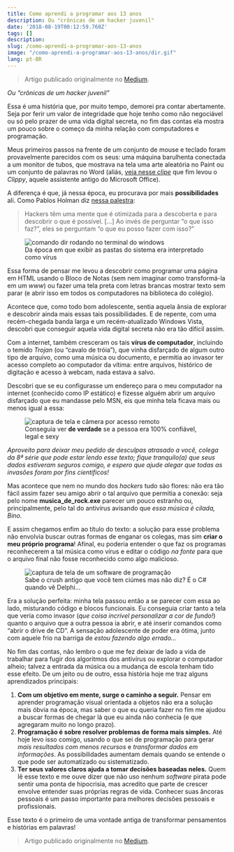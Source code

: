 ```yaml
---
title: Como aprendi a programar aos 13 anos
description: Ou "crônicas de um hacker juvenil"
date: '2018-08-19T00:12:59.760Z'
tags: []
description:
slug: /como-aprendi-a-programar-aos-13-anos
image: "/como-aprendi-a-programar-aos-13-anos/dir.gif"
lang: pt-BR
---
```


> Artigo publicado originalmente no [Medium](https://medium.com/@felippecaso/como-aprendi-a-programar-aos-13-anos-29b2199d9f26).

_Ou “crônicas de um hacker juvenil”_

Essa é uma história que, por muito tempo, demorei pra contar abertamente. Seja por ferir um valor de integridade que hoje tenho como não negociável ou só pelo prazer de uma vida digital secreta, no fim das contas ela mostra um pouco sobre o começo da minha relação com computadores e programação.

Meus primeiros passos na frente de um conjunto de mouse e teclado foram provavelmente parecidos com os seus: uma máquina barulhenta conectada a um monitor de tubos, que mostrava na tela uma arte aleatória no Paint ou um conjunto de palavras no Word (aliás, [veja nesse _clipe_](https://www.youtube.com/watch?v=b4taIpALfAo) que fim levou o _Clippy_, aquele assistente antigo do Microsoft Office).

A diferença é que, já nessa época, eu procurava por mais **possibilidades** ali. Como Pablos Holman diz [nessa palestra](https://www.youtube.com/watch?v=hqKafI7Amd8):

> Hackers têm uma mente que é otimizada para a descoberta e para descobrir o que é possível. \[…\] Ao invés de perguntar “o que isso faz?”, eles se perguntam “o que eu posso fazer com isso?”

<figure>
<img src="/como-aprendi-a-programar-aos-13-anos/dir.gif" alt="comando dir rodando no terminal do windows">
<figcaption>Da época em que exibir as pastas do sistema era interpretado como vírus</figcaption>
</figure>

Essa forma de pensar me levou a descobrir como programar uma página em HTML usando o Bloco de Notas (sem nem imaginar como transformá-la em um _www_) ou fazer uma tela preta com letras brancas mostrar texto sem parar (e abrir isso em todos os computadores na biblioteca do colégio).

Acontece que, como todo bom adolescente, sentia aquela ânsia de explorar e descobrir ainda mais essas tais possibilidades. E de repente, com uma recém-chegada banda larga e um recém-atualizado Windows Vista, descobri que conseguir aquela vida digital secreta não era tão difícil assim.

Com a internet, também cresceram os tais **vírus de computador**, incluindo o temido _Trojan_ (ou “cavalo de tróia”), que vinha disfarçado de algum outro tipo de arquivo, como uma música ou documento, e permitia ao invasor ter acesso completo ao computador da vítima: entre arquivos, histórico de digitação e acesso à webcam, nada estava a salvo.

Descobri que se eu configurasse um endereço para o meu computador na internet (conhecido como IP estático) e fizesse alguém abrir um arquivo disfarçado que eu mandasse pelo MSN, eis que minha tela ficava mais ou menos igual a essa:

<figure>
<img src="/como-aprendi-a-programar-aos-13-anos/bifrost.jpeg" alt="captura de tela e câmera por acesso remoto">
<figcaption>Conseguia ver <b>de verdade</b> se a pessoa era 100% confiável, legal e sexy</figcaption>
</figure>

_Aproveito para deixar meu pedido de desculpas atrasado a você, colega da 8ª série que pode estar lendo esse texto; fique tranquilo(a) que seus dados estiveram seguros comigo, e espero que ajude alegar que todas as invasões foram por fins científicos!_

Mas acontece que nem no mundo dos _hackers_ tudo são flores: não era tão fácil assim fazer seu amigo abrir o tal arquivo que permitia a conexão: seja pelo nome **musica\_de\_rock.exe** parecer um pouco estranho ou, principalmente, pelo tal do antivírus avisando que _essa música é cilada, Bino._

E assim chegamos enfim ao título do texto: a solução para esse problema não envolvia buscar outras formas de enganar os colegas, mas sim **criar o meu próprio programa**! Afinal, eu poderia entender o que faz os programas reconhecerem a tal música como vírus e editar o código _na fonte_ para que o arquivo final não fosse reconhecido como algo malicioso.

<figure>
<img src="/como-aprendi-a-programar-aos-13-anos/delphi7.gif" alt="captura de tela de um software de programação">
<figcaption>Sabe o crush antigo que você tem ciúmes mas não diz? É o C# quando vê Delphi…</figcaption>
</figure>

Era a solução perfeita: minha tela passou então a se parecer com essa ao lado, misturando código e blocos funcionais. Eu conseguia criar tanto a tela que veria como invasor (_que coisa incrível personalizar a cor de fundo!_) quanto o arquivo que a outra pessoa ia abrir, e até inserir comandos como “abrir o drive de CD”. A sensação adolescente de poder era ótima, junto com aquele frio na barriga de _estou fazendo algo errado…_

No fim das contas, não lembro o que me fez deixar de lado a vida de trabalhar para fugir dos algoritmos dos antivírus ou explorar o computador alheio; talvez a entrada da música ou a mudança de escola tenham tido esse efeito. De um jeito ou de outro, essa história hoje me traz alguns aprendizados principais:

1.  **Com um objetivo em mente, surge o caminho a seguir.** Pensar em aprender programação visual orientada a objetos não era a solução mais óbvia na época, mas saber o que eu queria fazer no fim me ajudou a buscar formas de chegar lá que eu ainda não conhecia (e que agregaram muito no longo prazo).
2.  **Programação é sobre resolver problemas de forma mais simples.** Até hoje levo isso comigo, usando o que sei de programação para gerar _mais resultados com menos recursos_ e _transformar dados em informações_. As possibilidades aumentam demais quando se entende o que pode ser automatizado ou sistematizado.
3.  **Ter seus valores claros ajuda a tomar decisões baseadas neles.** Quem lê esse texto e me ouve dizer que não uso nenhum _software_ pirata pode sentir uma ponta de hipocrisia, mas acredito que parte de crescer envolve entender suas próprias regras de vida. Conhecer suas âncoras pessoais é um passo importante para melhores decisões pessoais e profissionais.

Esse texto é o primeiro de uma vontade antiga de transformar pensamentos e histórias em palavras!

> Artigo publicado originalmente no [Medium](https://medium.com/@felippecaso/como-aprendi-a-programar-aos-13-anos-29b2199d9f26).
